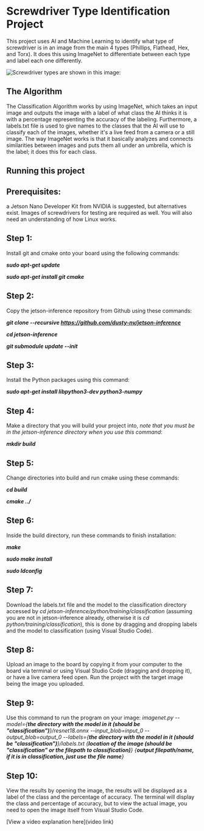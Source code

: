 # Screwdriver Type Identification Project

This project uses AI and Machine Learning to identify what type of screwdriver is in an image from the main 4 types (Phillips, Flathead, Hex, and Torx). It does this using ImageNet to differentiate between each type and label each one differently.

![Screwdriver types are shown in this image:](https://i.imgur.com/XBAHT2q.png)

## The Algorithm

The Classification Algorithm works by using ImageNet, which takes an input image and outputs the image with a label of what class the AI thinks it is with a percentage representing the accuracy of the labeling. Furthermore, a labels.txt file is used to give names to the classes that the AI will use to classify each of the images, whether it's a live feed from a camera or a still image. The way ImageNet works is that it basically analyzes and connects similarities between images and puts them all under an umbrella, which is the label; it does this for each class.

## Running this project

## **Prerequisites**:
a Jetson Nano Developer Kit from NVIDIA is suggested, but alternatives exist. Images of screwdrivers for testing are required as well. You will also need an understanding of how Linux works.
## **Step 1**: 
Install git and cmake onto your board using the following commands:

***sudo apt-get update***

***sudo apt-get install git cmake***

## **Step 2**: 
Copy the jetson-inference repository from Github using these commands:

***git clone --recursive https://github.com/dusty-nv/jetson-inference***

***cd jetson-inference***

***git submodule update --init***

## **Step 3**: 
Install the Python packages using this command:

***sudo apt-get install libpython3-dev python3-numpy***

## **Step 4**: 
Make a directory that you will build your project into, *note that you must be in the jetson-inference directory when you use this command*:

***mkdir build***

## **Step 5**: 
Change directories into build and run cmake using these commands:

***cd build***

***cmake ../***

## **Step 6**: 
Inside the build directory, run these commands to finish installation:

***make***

***sudo make install***

***sudo ldconfig***

## **Step 7**: 
Download the labels.txt file and the model to the classification directory accessed by *cd jetson-inference/python/training/classification* (assuming you are not in jetson-inference already, otherwise it is *cd python/training/classification*), this is done by dragging and dropping labels and the model to classification (using Visual Studio Code).

## **Step 8**: 
Upload an image to the board by copying it from your computer to the board via terminal or using Visual Studio Code (dragging and dropping it), or have a live camera feed open. Run the project with the target image being the image you uploaded.

## **Step 9**: 
Use this command to run the program on your image:
*imagenet.py --model={**the directory with the model in it (should be "classification")**}/resnet18.onnx --input_blob=input_0 --output_blob=output_0* *--labels={**the directory with the model in it (should be "classification")**}/labels.txt* *{**location of the image (should be "classification" or the filepath to classification)**}* *{**output filepath/name, if it is in classification, just use the file name**}*

## **Step 10**: 
View the results by opening the image, the results will be displayed as a label of the class and the percentage of accuracy. The terminal will display the class and percentage of accuracy, but to view the actual image, you need to open the image itself from Visual Studio Code.


[View a video explanation here](video link)
